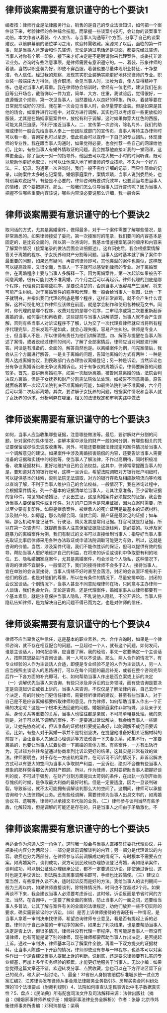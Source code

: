 # 律师谈案需要有意识谨守的七个要诀1

编者按：律师行业是法律服务行业，销售的是自己的专业法律知识，如何把一个案件谈下来，考验律师的各种综合技能。而掌握一些谈案小技巧，会让你的谈案事半功倍。本文作者从着装、个人宣传、与当事人沟通等7个方面，分享了自己的谈案建议，以飨屏幕前的诸位学习之用，欢迎转需收藏。案源来了以后，面临的第一件事，就是当事人肯定会和你先咨询，无论是通过电话还是见面，都要先经过咨询，当事人对你有个第一印象，接下来才好决定是不是聘请你来代理案件，或委托非诉讼业务。咨询时有些注意事项，是律师需要有意识遵守的。一、着装、形象律师的着装，当然以职业装为好，即使不穿西服，着装也要尽量体现职业特征，干净整洁，令人信任。经过我的观察，发现其实职业装确实能更好地体现律师的专业。职业装一般端庄大方得体，适合职场。会见当事人时，淡妆为宜，使人显得精神干练，也是对当事人的尊重。我在律师协会培训时，曾经有一位老师，建议我们在出庭等公开场合，戴首饰以一件为宜，简单、大方、庄重，我试验后，觉得很好，一直遵循这个规则。第一次见当事人，当然要给人以良好的印象，所以，着装等要在日常就形成好的习惯。我在第一次会见当事人时，会尽量穿职业装。但是如果是其他的场合，如案件进行过程中，对双方进行调解，其实也可以考虑穿一些更放松的服装，尤其是在婚姻家庭案件中，放松有利于调解，这时如果你穿大红色的西服，可能太具压迫感，不利于接近当事人。二、宣传第一次咨询，除名片外，我们的助理或律师一般会先给当事人奉上一份团队或部门的宣传页，当事人等待主办律师时可以看一看，咨询完也可以拿走，借此机会可以宣传一下自己的专业团队，体现律师的专业性。我在跟当事人沟通时，如果觉得必要，也会推荐一些自己的网课给他们，比如，有些当事人有婚外情取证的问题，我会推荐他直接听我的一堂网课，这样更全面，除了当天一对一的指导外，他回去可以花大概一小时的时间听课，既可以帮助他更好地取证，也可以让他深入地了解律师的专业技能，不失为一个好方法。三、记录、沟通第一次咨询时，我们一般不需作详细的记录，而只作简单的记录，以防案件太多时忘记案情。婚姻家庭案件，案情烦琐，当事人说到委屈处，也特别喜欢说细节，有些是不必要的，律师咨询既要讲究效率，也要适当考虑当事人的情绪，这个要把握好。那么，一般我们怎么引导当事人进行咨询呢？因为当事人把握不住哪些重要内容该说，哪些内容没必要说那么详细，我一般会采

# 律师谈案需要有意识谨守的七个要诀2

取问话的方式，尤其是离婚案件，做得最多，对于一个案件需要了解哪些情况，是非常熟悉的。如果律师接受了委托，第一次接案时的笔录，我们要问的内容基本是固定的，是比较全面的，所以第一次咨询时，我基本借鉴接案笔录的顺序和内容来了解案件情况（接案笔录的做法后面会详细叙述）。这样问完后，我会根据案情解答关于离婚的程序、子女抚养和财产分割等问题。当事人这时基本就了解了案件中最重要的问题，如果还有疑问，再咨询律师即可。其他类型的案件也类似，这样既可以提高效率，又很全面，当事人一下子就可以感受到律师的专业。对于离婚案件，在离婚程序上要与当事人多解释一下。因为离婚案件，第一次起诉如果被告不同意离婚，很有可能判决不准离婚，六个月之后可以再起诉。律师代理的到底是哪个程序，代理费包含哪些程序，是要说清楚的，否则当事人很容易产生误解，将来可能产生纠纷。对于离婚案件的程序和代理，我一般会给当事人一张图，让他一下子就明白，并指出我们代理的到底是哪个程序，这样非常直观，就不会产生什么误解，这种可视化的工作律师应该做在前面，就是学会制作和使用各种规范文书。同时，你代理的是哪个程序，收费对应的是哪个程序，二审程序或第二次要重新起诉离婚的话，如何委托和再收费，这些提前与当事人讲解清楚，当事人就不会产生误解，否则有些当事人对诉讼程序不了解，认为交了一次代理费律师就应当将所有程序代理完毕，后来发现不是如此，就会心理失衡，容易产生纠纷。律师是专业人士，但当事人不是，所以律师有责任为他们讲解清楚。四、解答与提醒在当事人陈述了案情，或者说经过律师的询问，了解了全部案情后，律师应当对问题进行解答。问话是有准备的、全面的，解答自然也是。以离婚案件为例，问完案情后，我会从三个方面进行解答，一是关于离婚的问题，告知他离婚的方式有两种：一种是两人达成离婚协议，到民政部门去办理协议离婚登记；另一种是诉讼，当然诉讼也分有争议离婚诉讼和无争议离婚诉讼。对于有争议的离婚诉讼，律师要解答的问题较多。首先，要讲解离婚程序，如第一次起诉离婚，被告同意离婚的话，法院会判决双方离婚，但是子女抚养和财产分割需法院依法处理。如被告不同意离婚，原告就面临着第一次起诉法院判决不准离婚的可能，如最终法院判决不准离婚，六个月后可以第二次起诉离婚。其次，要讲解子女抚养的问题，根据案件情况和当事人就子女抚养的诉求，分析利弊在哪里，相关的法律规定和审判实践中做法

# 律师谈案需要有意识谨守的七个要诀3

如何，当事人应当收集哪些证据，注意哪些做法等。最后，要讲解财产分割的问题，针对案件的具体情况，讲解本案中涉及的财产一般如何分割，有哪些相关的凭证要保留或尽快去调取收集等。另外，可能还要根据法律规定和案件情况给当事人一个调解意见的建议。如果案件中涉及离婚损害赔偿的内容，还要告诉当事人需要准备的证据和实践中的经验等，使当事人了解法律，不作过高期待，同时积极准备、收集证据材料，更好地维护自己的合法权益。这其中，律师常常提醒当事人的是，要知道对方的银行账号，这样一旦诉讼，希望法院调取对方银行账户明细时，可以提供基本的线索，否则法院无法调取，对方的银行存款及相应款项流向等均难以查询了解，不利于当事人维护自己的合法权益。一般情况下，我在咨询过程中，会根据案件情况，列一个基本的证据清单给当事人，让其注意准备，至少留取证据的复印件，常见的如结婚证、子女出生证，这是离婚案件必须提交的证据，我会告诉当事人要保留原件或复印件。对方的户口簿也是常用证据，因为立案时需要，所以至少要有复印件。如果是继承案件，被继承人的死亡证明是最基本的证据材料。涉及财产的，如房屋，那么购房合同、借款合同、房产证是最常见的证据；如车辆，那么机动车登记证书、行驶证、购买发票是常用证据。打官司就是打证据，所以在第一次咨询时，就提醒当事人注意保留证据及证据线索，是必要的。以涉及家庭暴力的离婚案件为例，我们有制式的文书可以直接给到当事人：指导好当事人事先取证比事后律师采用各种办法取证或申请法院调取可能更为有效，所以，这就是咨询的价值。当然，涉及案件代理，我们不能作胜诉的保证，但可以提供有效的指导，帮助当事人更好地维护自己的利益，在将来的诉讼或谈判中争取更有利的地位。五、隐私婚姻家庭案件，尤其是离婚案件，均会涉及个人隐私，这种情况下，咨询的律师不宜很多，一般情况下，我们的接待律师不会多于2人。接待当事人，宜在单独的会议室接待，当事人情绪不好时甚至会落泪，封闭的会议室环境有利于他们的叙述，也是对他们的尊重，所以在有条件的情况下，尽量安排单独、封闭的会议室谈话。个别情况下，当事人甚至不同意助理律师在场，只同意与主办律师一人谈话，我们也会允许。无论是咨询，还是代理案件，婚姻家事从业律师都要有一个基本素质，就是注意保护当事人隐私，不乱说他人隐私，不公开评论。当事人将隐私告知律师，是为解决自己的问题不得已而为之，也是对律师的信任，

# 律师谈案需要有意识谨守的七个要诀4

律师不应当辜负这种信任，这是基本的职业素养。六、合作咨询时，如果是一个律师咨询，就不存在相互配合的问题。一旦超过一个人，就有这个问题，如何发问，谁是主谈话人，如何配合等，应当要了解。我的经验，事先一定要确定一个主谈话人，按照其思路进行咨询谈话，另一人可以不说话。那么，两人合作的情况下，有专业经验的人作为主谈话人合适，即便是专业经验不足的人作为主谈话人，另一人应当按照主谈话人的思路进行，可以在每个问题的最后补充，或者在整个咨询完毕后作一下各方面的补充即可。七、如何帮助当事人作出是否立案或上诉的决定（一）调解优先当事人来咨询，有些只涉及非诉讼的业务领域，而有些咨询是要决定是否提起诉讼或者上诉的。当事人来咨询，不仅仅是了解法律内容，自己去作一个决定，有的时候他们更信任律师，需要倾听律师的建议，甚至有些当事人，对于自己是不是应该离婚都要听取律师的意见。作为律师，如何帮助当事人作出一个正确的决定呢？这是一个根本无法回避的问题。婚姻家庭案件非常特殊，涉及亲子关系、身份关系等重要的关系，当事人也往往都是亲属，不可简单粗暴处理。我的原则是，对于可以私下调解的案件，不一定要通过诉讼解决，我会给当事人一些建议，让她先协商试试，但该准备的证据材料要提前备好，以防调解不成仍旧要诉讼。比如，有些人对于离婚一事并不是特别坚决，在提醒他准备好相关证据材料的前提下，会让当事人先通过心理调适等方法改善一下夫妻关系，如果不行，一定要离婚的，也要让当事人试着协商一下离婚的具体方案。有些案件，一方有出轨行为，无过错方往往希望通过协商拿到比诉讼更好的结果，这其实是非常有效的做法。律师要明白，对于存在一方出轨的案件，在可诉可不诉的情况下，非诉讼解决方式可以有更大的空间为当事人争取财产利益，一旦诉讼，绝对不会像有些当事人想象的那样获得那么大的财产照顾。所以，作为律师，这时要帮助当事人把握好谈判的度，不可过于强势，在财产分割方面提出太苛刻的条件，在出轨一方刚开始尚存愧疚的时候，是争取最大利益的最好时机。但是一定要适度，因为一旦谈判破裂，导致诉讼，就不太可能拥有调解谈判那么大的空间了。这期间，律师可以承接咨询和个人法律顾问业务。还有些经调解，需要律师为当事人出具文书的，如离婚协议书、遗嘱等，律师可以承接文书代拟的业务。（二）律师参与谈判当然有些矛盾，化解较难，但是调解的可能还是存在的，只是当事人之间由于矛盾激化，不

# 律师谈案需要有意识谨守的七个要诀5

再适合作为沟通人这一角色了。这时我一般会与当事人直接签订委托代理协议，并把委托内容分为两部分：一部分是诉前调解谈判的内容；另一部分是代理诉讼的内容。收费也分为两部分，在律师参与诉前调解成功的情况下，有时根本不需要去立案。如离婚案件，谈判成功，双方可到民政局办理协议登记离婚，再如继承案件，谈判成功，可以到公证处办理继承公证，都不一定要通过诉讼。即使通过诉讼，这时也是无争议诉讼，到法院出具民事调解书即可，手续也比较简便。（三）建议立案当然，有些案件久谈不决，适时起诉反而是好的方法。我给当事人的谈判期间一般为三周以内，如果律师直接谈判，除特殊情况外，时间也不宜超过2个月。如果再谈不下来，我会建议当事人必须要考虑诉讼，这时候，诉讼反而是节省时间的方法。当然，在咨询中，一定要了解全面的案情，防止当事人的一面之词，还要给当事人多普法，让其了解与案件有关的全面的法律规定，劝他们放弃一些不切实际的要求，确实需要诉讼的才诉讼。（四）是否上诉律师接待的咨询还有一种情况，是当事人拿着一审判决来找律师，希望咨询律师专业意见，看是否有提起上诉的必要。律师对于自己承接的一审程序的案件，如果出了判决结果，也是要帮助当事人决定是否上诉，但很多情况，律师并没有代理一审程序，有可能是当事人一审没有请律师，也有可能是请了别的律师，现在律师都要帮助当事人作出决定，是否提起上诉。通过一审判决，律师基本可以了解案件全貌，再看一下双方提交的证据材料，让当事人陈述一下开庭的情况，律师即使没有参与一审程序，也基本可以对案件作出一个是否建议当事人提起上诉的判断。说到底，还是要求律师要有扎实的专业根基，再加上多年实务经验的积累，才能更好地服务于当事人。无讼小编：如果您觉得这篇文章还不错，欢迎转发分享、点赞收藏，您也可以在下方评论区留下自己的观点，和大家一起讨论。1、最全！31省份人身损害赔偿标准城乡统一试点方案汇编2、江苏律协发布律师从事合规法律服务业务指引3、房屋买卖合同纠纷处理的10个法律要点（附裁判规则）4、法院如何审查认定民事诉讼中电子数据真实性？5、盘点：《民法典》所有配套司法文件及司法解释来源：法律出版社（摘自：《婚姻家事律师养成手册：婚姻家事法律业务全解析》）作者：张静 北京市炜衡律师事务所责编：邓珂玮排版：梁萌

